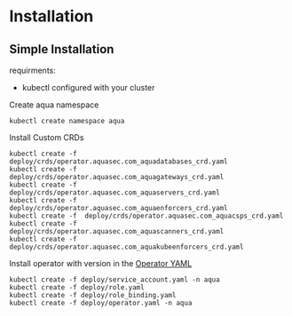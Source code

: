 # Installation

## Simple Installation

requirments:
* kubectl configured with your cluster

Create aqua namespace

```shell
kubectl create namespace aqua
```

Install Custom CRDs

```shell
kubectl create -f  deploy/crds/operator.aquasec.com_aquadatabases_crd.yaml 
kubectl create -f  deploy/crds/operator.aquasec.com_aquagateways_crd.yaml 
kubectl create -f  deploy/crds/operator.aquasec.com_aquaservers_crd.yaml 
kubectl create -f  deploy/crds/operator.aquasec.com_aquaenforcers_crd.yaml
kubectl create -f  deploy/crds/operator.aquasec.com_aquacsps_crd.yaml
kubectl create -f  deploy/crds/operator.aquasec.com_aquascanners_crd.yaml
kubectl create -f  deploy/crds/operator.aquasec.com_aquakubeenforcers_crd.yaml
```

Install operator with version in the [Operator YAML](deploy/operator.yaml)

```shell
kubectl create -f deploy/service_account.yaml -n aqua
kubectl create -f deploy/role.yaml
kubectl create -f deploy/role_binding.yaml
kubectl create -f deploy/operator.yaml -n aqua
```
